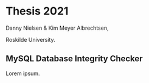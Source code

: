 # Thesis 2021

Danny Nielsen & Kim Meyer Albrechtsen,

Roskilde University.


## MySQL Database Integrity Checker

Lorem ipsum.
